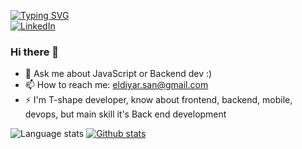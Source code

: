 [![Typing SVG](https://readme-typing-svg.demolab.com?font=Fira+Code&pause=1000&color=139D08&random=false&width=435&lines=JavaScript+Software+Engineer)](https://git.io/typing-svg)<br>
[![LinkedIn](https://upload.wikimedia.org/wikipedia/commons/thumb/0/01/LinkedIn_Logo.svg/130px-LinkedIn_Logo.svg.png)](https://www.linkedin.com/in/eldiyar-barynbekov)
### Hi there 👋

- 💬 Ask me about JavaScript or Backend dev :)
- 📫 How to reach me: eldiyar.san@gmail.com
- ⚡ I'm T-shape developer, know about frontend, backend, mobile, devops, but main skill it's Back end development

![Language stats](https://github-readme-stats.vercel.app/api/top-langs/?username=eldiyar312&theme=buefy) [![Github stats](https://github-readme-stats.vercel.app/api?username=eldiyar312&show_icons=true&theme=buefy)](https://github.com/anuraghazra/github-readme-stats)
